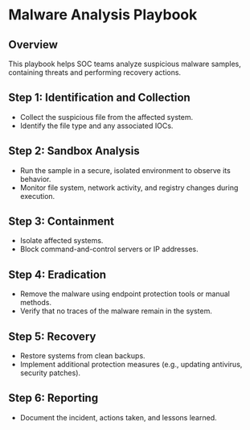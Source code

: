# Malware Analysis Playbook

## Overview
This playbook helps SOC teams analyze suspicious malware samples, containing threats and performing recovery actions.

## Step 1: Identification and Collection
- Collect the suspicious file from the affected system.
- Identify the file type and any associated IOCs.

## Step 2: Sandbox Analysis
- Run the sample in a secure, isolated environment to observe its behavior.
- Monitor file system, network activity, and registry changes during execution.

## Step 3: Containment
- Isolate affected systems.
- Block command-and-control servers or IP addresses.

## Step 4: Eradication
- Remove the malware using endpoint protection tools or manual methods.
- Verify that no traces of the malware remain in the system.

## Step 5: Recovery
- Restore systems from clean backups.
- Implement additional protection measures (e.g., updating antivirus, security patches).

## Step 6: Reporting
- Document the incident, actions taken, and lessons learned.
